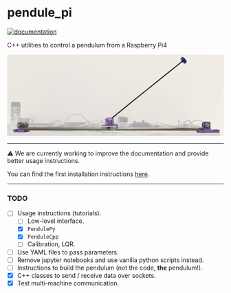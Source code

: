 # pendule_pi

[![documentation](https://github.com/francofusco/pendule_pi/actions/workflows/cmake-build-doc.yaml/badge.svg)](https://francofusco.github.io/pendule_pi/)

C++ utilities to control a pendulum from a Raspberry Pi4

![pendulum](doc/imgs/pendulum-highlight.png)

---

:warning: We are currently working to improve the documentation and provide better usage instructions.

You can find the first installation instructions [here](https://francofusco.github.io/pendule_pi/md_doc_extra_Installation.html).

---

### TODO

- [ ] Usage instructions (tutorials).
  - [ ] Low-level interface.
  - [X] `PendulePy`
  - [X] `PenduleCpp`
  - [ ] Calibration, LQR.
- [ ] Use YAML files to pass parameters.
- [ ] Remove jupyter notebooks and use vanilla python scripts instead.
- [ ] Instructions to build the pendulum (not the code, **the** pendulum!).
- [X] C++ classes to send / receive data over sockets.
- [X] Test multi-machine communication.
